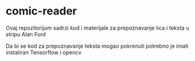 # comic-reader

Ovaj repozitorijum sadrzi kod i materijale za prepoznavanje lica i teksta u stripu Alan Ford

Da bi se kod za prepoznavanje teksta mogao pokrenuti potrebno je imati instaliran Tensorflow i opencv 